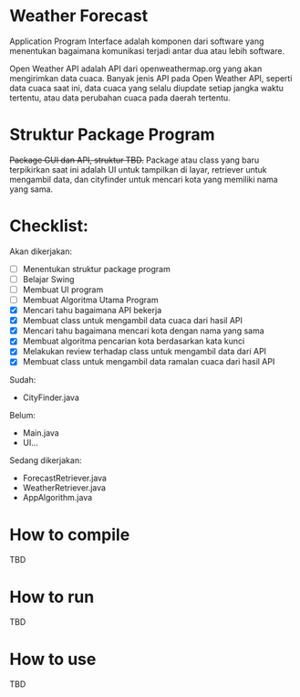 # Weather Forecast

Application Program Interface adalah komponen dari software yang menentukan bagaimana komunikasi terjadi antar dua atau lebih software.

Open Weather API adalah API dari openweathermap.org yang akan mengirimkan data cuaca. Banyak jenis API pada Open Weather API, seperti data cuaca saat ini, data cuaca yang selalu diupdate setiap jangka waktu tertentu, atau data perubahan cuaca pada daerah tertentu.

# Struktur Package Program

~~Package GUI dan API, struktur TBD.~~
Package atau class yang baru terpikirkan saat ini adalah UI untuk tampilkan di layar, retriever untuk mengambil data, dan cityfinder untuk mencari kota yang memiliki nama yang sama.

# Checklist:

Akan dikerjakan:
- [ ] Menentukan struktur package program
- [ ] Belajar Swing
- [ ] Membuat UI program
- [ ] Membuat Algoritma Utama Program
- [x] Mencari tahu bagaimana API bekerja
- [x] Membuat class untuk mengambil data cuaca dari hasil API
- [x] Mencari tahu bagaimana mencari kota dengan nama yang sama
- [x] Membuat algoritma pencarian kota berdasarkan kata kunci
- [x] Melakukan review terhadap class untuk mengambil data dari API
- [x] Membuat class untuk mengambil data ramalan cuaca dari hasil API

Sudah:
- CityFinder.java

Belum:
- Main.java
- UI...

Sedang dikerjakan:
- ForecastRetriever.java
- WeatherRetriever.java
- AppAlgorithm.java

# How to compile

TBD

# How to run

TBD

# How to use

TBD
